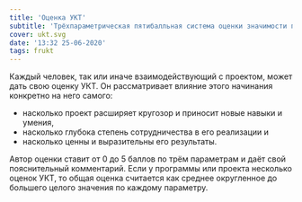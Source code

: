 ```yaml
---
title: 'Оценка УКТ'
subtitle: 'Трёхпараметрическая пятибалльная система оценки значимости программ, проектов и любых начинаний в целом'
cover: ukt.svg
date: '13:32 25-06-2020'
tags: frukt
---
```


Каждый человек, так или иначе взаимодействующий с проектом, может дать свою оценку УКТ. Он рассматривает влияние этого начинания конкретно на него самого: 
- насколько проект расширяет кругозор и приносит новые навыки и умения,
- насколько глубока степень сотрудничества в его реализации и
- насколько ценны и выразительны его результаты.

Автор оценки ставит от 0 до 5 баллов по трём параметрам и даёт свой пояснительный комментарий. Если у программы или проекта несколько оценок УКТ, то общая оценка считается как среднее округленное до большего целого значения по каждому параметру. 